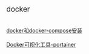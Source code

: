 <font  style="font-size: 19px">docker</font>
<br>
<br>
<br>
<a href="./Linux/docker/docker" class="a_style">docker和docker-compose安装</a>
<br>
<br>
<a href="./Linux/docker/Docker可视化工具-portainer" class="a_style">Docker可视化工具-portainer</a>

